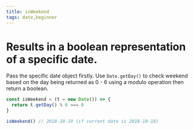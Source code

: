 ```yaml
---
title: isWeekend
tags: date,beginner
---
```


# Results in a boolean representation of a specific date.

Pass the specific date object firstly.
Use `Date.getDay()` to check weekend based on the day being returned as 0 - 6 using a modulo operation then return a boolean.

```js
const isWeekend = (t = new Date()) => {
  return t.getDay() % 6 === 0
}
```

```js
isWeekend() // 2018-10-19 (if current date is 2018-10-18)
```
